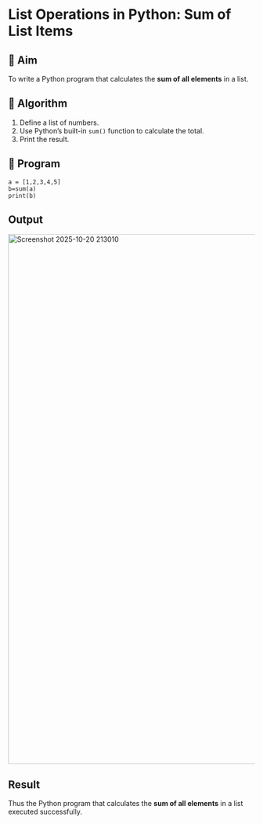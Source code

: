 # List Operations in Python: Sum of List Items

## 🎯 Aim
To write a Python program that calculates the **sum of all elements** in a list.

## 🧠 Algorithm
1. Define a list of numbers.
2. Use Python’s built-in `sum()` function to calculate the total.
3. Print the result.

## 🧾 Program

```
a = [1,2,3,4,5]
b=sum(a)
print(b)
```

## Output
<img width="1920" height="1080" alt="Screenshot 2025-10-20 213010" src="https://github.com/user-attachments/assets/b81b67f1-984a-4023-9865-c3f0cd253f01" />


## Result
Thus the Python program that calculates the **sum of all elements** in a list executed successfully.
